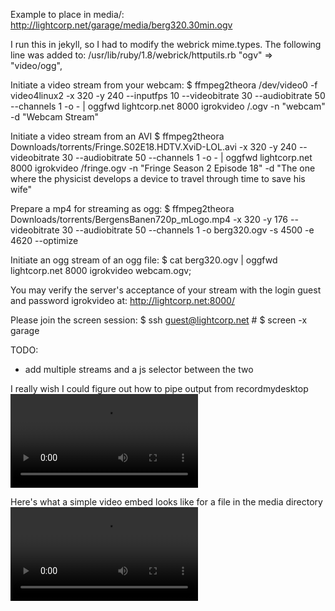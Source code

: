Example to place in media/:
http://lightcorp.net/garage/media/berg320.30min.ogv

I run this in jekyll, so I had to modify the webrick mime.types.  The following line was added to: /usr/lib/ruby/1.8/webrick/httputils.rb
    "ogv"   => "video/ogg",

Initiate a video stream from your webcam:
    $ ffmpeg2theora /dev/video0 -f video4linux2 -x 320 -y 240 --inputfps 10 --videobitrate 30 --audiobitrate 50 --channels 1 -o - | oggfwd lightcorp.net 8000 igrokvideo /<your mane here>.ogv -n "webcam" -d "Webcam Stream"</pre>

Initiate a video stream from an AVI
    $ ffmpeg2theora Downloads/torrents/Fringe.S02E18.HDTV.XviD-LOL.avi -x 320 -y 240  --videobitrate 30 --audiobitrate 50 --channels 1 -o - | oggfwd lightcorp.net 8000 igrokvideo /fringe.ogv -n "Fringe Season 2 Episode 18" -d "The one where the physicist develops a device to travel through time to save his wife"

Prepare a mp4 for streaming as ogg:
    $ ffmpeg2theora Downloads/torrents/BergensBanen720p_mLogo.mp4 -x 320 -y 176 --videobitrate 30 --audiobitrate 50 --channels 1 -o berg320.ogv -s 4500 -e 4620 --optimize
        
Initiate an ogg stream of an ogg file:
    $ cat berg320.ogv | oggfwd lightcorp.net 8000 igrokvideo webcam.ogv;

You may verify the server's acceptance of your stream with the login guest and password igrokvideo at:
http://lightcorp.net:8000/


Please join the screen session:
    $ ssh guest@lightcorp.net
    # <igrokvideo is the password>
    $ screen -x garage

TODO:
- add multiple streams and a js selector between the two

I really wish I could figure out how to pipe output from recordmydesktop
    <video autobuffer="autobuffer" src="http://lightcorp.net:8000/screen.ogg" controls="controls"></video>

Here's what a simple video embed looks like for a file in the media directory
    <video id="webcam_stream" preload autoplay loop src="media/berg320.ogv"></video>
